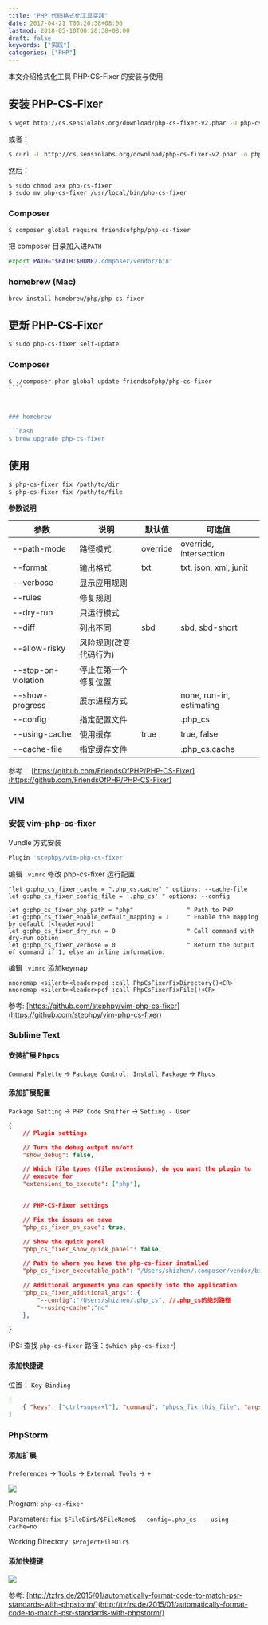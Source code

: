 ```yaml
---
title: "PHP 代码格式化工具实践"
date: 2017-04-21 T00:20:38+08:00
lastmod: 2018-05-10T00:20:38+08:00
draft: false
keywords: ["实践"]
categories: ["PHP"]
---
```


本文介绍格式化工具 PHP-CS-Fixer 的安装与使用

<!--more-->

## 安装 PHP-CS-Fixer

```bash
$ wget http://cs.sensiolabs.org/download/php-cs-fixer-v2.phar -O php-cs-fixer
```
或者：

```bash
$ curl -L http://cs.sensiolabs.org/download/php-cs-fixer-v2.phar -o php-cs-fixer
```


然后：


```bash
$ sudo chmod a+x php-cs-fixer
$ sudo mv php-cs-fixer /usr/local/bin/php-cs-fixer
```
### Composer

```bash
$ composer global require friendsofphp/php-cs-fixer
```
把 composer 目录加入进`PATH`

```bash
export PATH="$PATH:$HOME/.composer/vendor/bin"
```

### homebrew (Mac)

```bash
brew install homebrew/php/php-cs-fixer
```

## 更新 PHP-CS-Fixer

```bash
$ sudo php-cs-fixer self-update
```

### Composer

```bash
$ ./composer.phar global update friendsofphp/php-cs-fixer
```'



### homebrew

```bash
$ brew upgrade php-cs-fixer
```

## 使用
```bash
$ php-cs-fixer fix /path/to/dir
$ php-cs-fixer fix /path/to/file
```

**参数说明**


|  参数 | 说明 | 默认值 | 可选值 |
| --- | --- | --- | ---|
| --path-mode | 路径模式 | override | override, intersection |
| --format | 输出格式 | txt | txt, json, xml, junit |
| --verbose | 显示应用规则 |  | 
| --rules | 修复规则 |  |  |
| --dry-run | 只运行模式 |  |  |
| --diff | 列出不同 | sbd | sbd, sbd-short|
| --allow-risky | 风险规则(改变代码行为) |  |  | 
| --stop-on-violation | 停止在第一个修复位置 |  |  |
| --show-progress | 展示进程方式 |  | none, run-in, estimating
| --config | 指定配置文件 |  | .php_cs 
| --using-cache | 使用缓存 | true | true, false
| --cache-file | 指定缓存文件 |  | .php_cs.cache

参考： [https://github.com/FriendsOfPHP/PHP-CS-Fixer](https://github.com/FriendsOfPHP/PHP-CS-Fixer)

### VIM
### 安装 vim-php-cs-fixer

Vundle 方式安装

```bash
Plugin 'stephpy/vim-php-cs-fixer'
```

编辑 `.vimrc` 修改 php-cs-fixer 运行配置

```viml
"let g:php_cs_fixer_cache = ".php_cs.cache" " options: --cache-file
let g:php_cs_fixer_config_file = '.php_cs' " options: --config

let g:php_cs_fixer_php_path = "php"               " Path to PHP
let g:php_cs_fixer_enable_default_mapping = 1     " Enable the mapping by default (<leader>pcd)
let g:php_cs_fixer_dry_run = 0                    " Call command with dry-run option
let g:php_cs_fixer_verbose = 0                    " Return the output of command if 1, else an inline information.
```

编辑 `.vimrc` 添加keymap

```viml
nnoremap <silent><leader>pcd :call PhpCsFixerFixDirectory()<CR>
nnoremap <silent><leader>pcf :call PhpCsFixerFixFile()<CR>
```


参考: [https://github.com/stephpy/vim-php-cs-fixer](https://github.com/stephpy/vim-php-cs-fixer)

### Sublime Text

#### 安装扩展 Phpcs
`Command Palette` -> `Package Control: Install Package` -> `Phpcs`

#### 添加扩展配置


`Package Setting` -> `PHP Code Sniffer` -> `Setting - User`

```json
{
    // Plugin settings

    // Turn the debug output on/off
    "show_debug": false,

    // Which file types (file extensions), do you want the plugin to
    // execute for
    "extensions_to_execute": ["php"],


    // PHP-CS-Fixer settings

    // Fix the issues on save
    "php_cs_fixer_on_save": true,

    // Show the quick panel
    "php_cs_fixer_show_quick_panel": false,

    // Path to where you have the php-cs-fixer installed
    "php_cs_fixer_executable_path": "/Users/shizhen/.composer/vendor/bin/php-cs-fixer", //php-cs-fixer 的绝对路径

    // Additional arguments you can specify into the application
    "php_cs_fixer_additional_args": {
        "--config":"/Users/shizhen/.php_cs", //.php_cs的绝对路径
        "--using-cache":"no"
    },

}
```
(PS: 查找 `php-cs-fixer` 路径：`$which php-cs-fixer`)

#### 添加快捷键

位置： `Key Binding` 

```json
[
	{ "keys": ["ctrl+super+l"], "command": "phpcs_fix_this_file", "args": {"tool": "Fixer"}},
]

```

### PhpStorm

#### 添加扩展

`Preferences` -> `Tools` -> `External Tools` ->  `+`

![](http://static.cizel.cn/2017-04-24-14927667819143.jpg)

Program: `php-cs-fixer`

Parameters: `fix $FileDir$/$FileName$ --config=.php_cs  --using-cache=no`

Working Directory: `$ProjectFileDir$`

#### 添加快捷键

![](http://static.cizel.cn/2017-04-24-14927673558974.jpg)



参考: [http://tzfrs.de/2015/01/automatically-format-code-to-match-psr-standards-with-phpstorm/](http://tzfrs.de/2015/01/automatically-format-code-to-match-psr-standards-with-phpstorm/)

